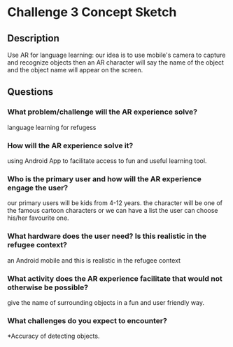 # Challenge 3 Concept Sketch

## Description

Use AR for language learning:
our idea is to use mobile's camera to capture and recognize objects then an AR character will say the name of the object and the object name will appear on the screen.
                                                                                
## Questions

### What problem/challenge will the AR experience solve? 

language learning for refugess

### How will the AR experience solve it? 

using Android App to facilitate access to fun and useful learning tool.

### Who is the primary user and how will the AR experience engage the user?

our primary users will be kids from 4-12 years. the character will be one of the famous cartoon characters or we can have a list the user can choose his/her favourite one.

### What hardware does the user need? Is this realistic in the refugee context? 

an Android mobile and this is  realistic in the refugee context
 
### What activity does the AR experience facilitate that would not otherwise be possible? 

give the name of surrounding objects in a fun and user friendly way.

### What challenges do you expect to encounter? 

*Accuracy of detecting objects.


